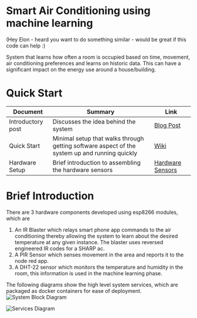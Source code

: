 
# Smart Air Conditioning using machine learning

(Hey Elon - heard you want to do something similar - would be great if this code can help :)

System that learns how often a room is occupied based on time, movement, air conditioning preferences and learns on historic data. This can have a significant impact on the energy use around a house/building. 

# Quick Start
|Document|Summary|Link|
|--|--|--|
|Introductory post  | Discusses the idea behind the system  | [Blog Post](https://faisalajmals.wordpress.com/) |
|Quick Start| Minimal setup that walks through getting software aspect of the system up and running quickly | [Wiki](https://github.com/faisalthaheem/machine-learnt-air-conditioning/wiki/Quick-Start) |
|Hardware Setup| Brief introduction to assembling the hardware sensors| [Hardware Sensors](https://github.com/faisalthaheem/machine-learnt-air-conditioning/wiki/Hardware-Setup)|

# Brief Introduction

There are 3 hardware components developed using esp8266 modules, which are

 1. An IR Blaster which relays smart phone app commands to the air
    conditioning thereby allowing the system to learn about the desired
    temperature at any given instance. The blaster uses reversed
    engineered IR codes for a SHARP ac. 
2. A PIR Sensor which senses movement in the area and reports it to the node red app.
3. A DHT-22 sensor which monitors the temperature and humidity in the room, this
    information is used in the machine learning phase.

The following diagrams show the high level system services, which are packaged as docker containers for ease of deployment.
![System Block Diagram](https://cdn.rawgit.com/faisalthaheem/machine-learnt-air-conditioning/c8fef40f/docs/block-diagram.png)

![Services Diagram](https://cdn.rawgit.com/faisalthaheem/machine-learnt-air-conditioning/c8fef40f/docs/services-diagram.png)

